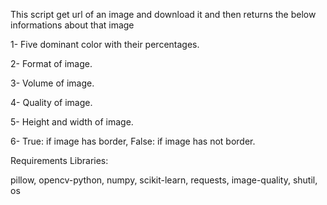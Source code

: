 This script get url of an image and download it and then returns the below informations about that image


1- Five dominant color with their percentages.

2- Format of image.

3- Volume of image.

4- Quality of image.

5- Height and width of image.

6- True: if image has border, False: if image has not border.



Requirements Libraries:

pillow, opencv-python, numpy, scikit-learn, requests, image-quality, shutil, os
